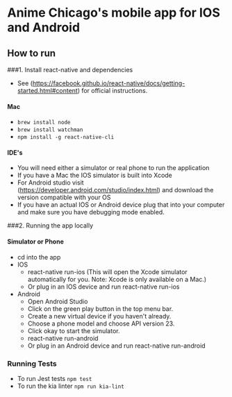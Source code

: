 # Anime Chicago's mobile app for IOS and Android

## How to run

###1. Install react-native and dependencies
  * See (https://facebook.github.io/react-native/docs/getting-started.html#content) for official instructions.

  #### Mac
  * ```brew install node```
  * ```brew install watchman```
  * ```npm install -g react-native-cli```

  #### IDE's
  * You will need either a simulator or real phone to run the application
  * If you have a Mac the IOS simulator is built into Xcode
  * For Android studio visit (https://developer.android.com/studio/index.html) and download the version compatible with your OS
  * If you have an actual IOS or Android device plug that into your computer and make sure you have debugging mode enabled.

###2. Running the app locally

  #### Simulator or Phone
  * cd into the app
  * IOS
    * react-native run-ios (This will open the Xcode simulator automatically for you. Note: Xcode is only available on a Mac.)
    * Or plug in an IOS device and run react-native run-ios
  * Android
    * Open Android Studio
    * Click on the green play button in the top menu bar.
    * Create a new virtual device if you haven't already.
    * Choose a phone model and choose API version 23.
    * Click okay to start the simulator.
    * react-native run-android
    * Or plug in an Android device and run react-native run-android

### Running Tests
* To run Jest tests ```npm test```
* To run the kia linter ```npm run kia-lint```
